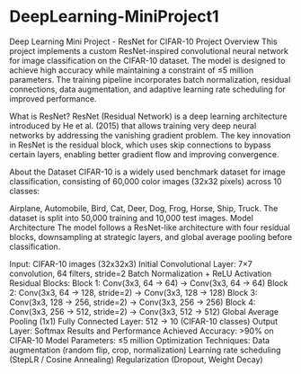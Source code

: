 # DeepLearning-MiniProject1
Deep Learning Mini Project - ResNet for CIFAR-10
Project Overview
This project implements a custom ResNet-inspired convolutional neural network for image classification on the CIFAR-10 dataset. The model is designed to achieve high accuracy while maintaining a constraint of ≤5 million parameters. The training pipeline incorporates batch normalization, residual connections, data augmentation, and adaptive learning rate scheduling for improved performance.

What is ResNet?
ResNet (Residual Network) is a deep learning architecture introduced by He et al. (2015) that allows training very deep neural networks by addressing the vanishing gradient problem. The key innovation in ResNet is the residual block, which uses skip connections to bypass certain layers, enabling better gradient flow and improving convergence.

About the Dataset
CIFAR-10 is a widely used benchmark dataset for image classification, consisting of 60,000 color images (32x32 pixels) across 10 classes:

Airplane, Automobile, Bird, Cat, Deer, Dog, Frog, Horse, Ship, Truck.
The dataset is split into 50,000 training and 10,000 test images.
Model Architecture
The model follows a ResNet-like architecture with four residual blocks, downsampling at strategic layers, and global average pooling before classification.

Input: CIFAR-10 images (32x32x3)
Initial Convolutional Layer:
7×7 convolution, 64 filters, stride=2
Batch Normalization + ReLU Activation
Residual Blocks:
Block 1: Conv(3x3, 64 → 64) → Conv(3x3, 64 → 64)
Block 2: Conv(3x3, 64 → 128, stride=2) → Conv(3x3, 128 → 128)
Block 3: Conv(3x3, 128 → 256, stride=2) → Conv(3x3, 256 → 256)
Block 4: Conv(3x3, 256 → 512, stride=2) → Conv(3x3, 512 → 512)
Global Average Pooling (1x1)
Fully Connected Layer: 512 → 10 (CIFAR-10 classes)
Output Layer: Softmax
Results and Performance
Achieved Accuracy: >90% on CIFAR-10
Model Parameters: ≤5 million
Optimization Techniques:
Data augmentation (random flip, crop, normalization)
Learning rate scheduling (StepLR / Cosine Annealing)
Regularization (Dropout, Weight Decay)

